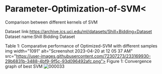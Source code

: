 # Parameter-Optimization-of-SVM<

Comparison between different kernels of SVM

Dataset link:https://archive.ics.uci.edu/ml/datasets/Shill+Bidding+Dataset
Dataset name:Shill Bidding Dataset

Table 1: Comparative performance of
Optimized-SVM with different samples
img width="1091" alt="Screenshot 2023-04-20 at 12 05 37 AM" src="https://user-images.githubusercontent.com/72307273/233169930-29b6831b-3488-4bf9-9f5c-93d096492afc.png">
Figure 1: Convergence graph of best SVM
![000033](https://user-images.githubusercontent.com/72307273/233169846-9d597144-05b5-4d4e-8f69-43f54b77848e.png)
